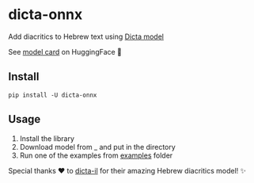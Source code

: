 # dicta-onnx

Add diacritics to Hebrew text using [Dicta model](https://huggingface.co/dicta-il/dictabert-large-char-menaked)

See [model card](https://huggingface.co/dicta-il/dictabert-large-char-menaked) on HuggingFace 🤗

## Install

```console
pip install -U dicta-onnx
```

## Usage

1. Install the library
2. Download model from _ and put in the directory
3. Run one of the examples from [examples](examples) folder

Special thanks ❤️ to [dicta-il](https://huggingface.co/dicta-il/dictabert-large-char-menaked) for their amazing Hebrew diacritics model! ✨